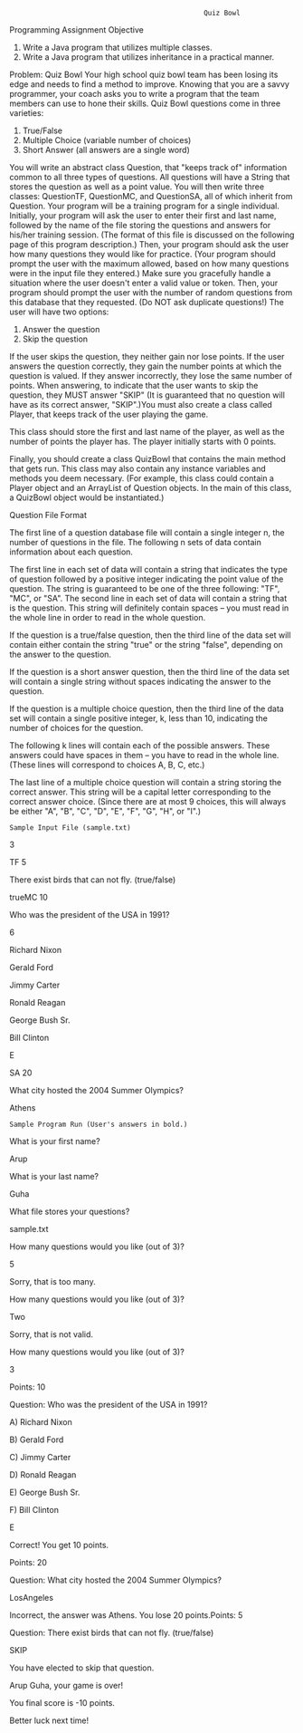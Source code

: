                                                    Quiz Bowl
                                                    
Programming Assignment
Objective
1. Write a Java program that utilizes multiple classes.
2. Write a Java program that utilizes inheritance in a practical manner.

Problem: Quiz Bowl
Your high school quiz bowl team has been losing its edge and needs to find a method to improve. Knowing that you are a savvy programmer, your coach asks you to write a program that the team members can use to hone their skills. Quiz Bowl questions come in three varieties:

1) True/False
2) Multiple Choice (variable number of choices)
3) Short Answer (all answers are a single word)

You will write an abstract class Question, that "keeps track of" information common to all three types of questions. All questions will have a String that stores the question as well as a point value. You will then write three classes: QuestionTF, QuestionMC, and QuestionSA, all of which inherit from Question.
Your program will be a training program for a single individual. Initially, your program will ask the user to enter their first and last name, followed by the name of the file storing the questions and answers for his/her training session. (The format of this file is discussed on the following page of this program description.) Then, your program should ask the user how many questions they would like for practice. (Your program should prompt the user with the maximum allowed, based on how many questions were in the input file they entered.) Make sure you gracefully handle a situation where the user doesn't enter a valid value or token. Then, your program should prompt the user with the number of random questions from this database that they requested. (Do NOT ask duplicate questions!) The user will have two options:

1) Answer the question
2) Skip the question

If the user skips the question, they neither gain nor lose points.
If the user answers the question correctly, they gain the number points at which the question is valued. If they answer incorrectly, they lose the same number of points. When answering, to indicate that the user wants to skip the question, they MUST answer "SKIP" (It is guaranteed that no question will have as its correct answer, "SKIP".)You must also create a class called Player, that keeps track of the user playing the game.

This class should store the first and last name of the player, as well as the number of points the player has. The player initially starts with 0 points.

Finally, you should create a class QuizBowl that contains the main method that gets run. This class may also contain any instance variables and methods you deem necessary. (For example, this class could contain a Player object and an ArrayList of Question objects. In the main of this class, a QuizBowl object would be instantiated.)

Question File Format

The first line of a question database file will contain a single integer n, the number of questions in the file. The following n sets of data contain information about each question.

The first line in each set of data will contain a string that indicates the type of question followed by a positive integer indicating the point value of the question. The string is guaranteed to be one of the three following: "TF", "MC", or "SA".
The second line in each set of data will contain a string that is the question. This string will definitely contain spaces – you must read in the whole line in order to read in the whole question.

If the question is a true/false question, then the third line of the data set will contain either contain the string "true" or the string "false", depending on the answer to the question.

If the question is a short answer question, then the third line of the data set will contain a single string without spaces indicating the answer to the question.

If the question is a multiple choice question, then the third line of the data set will contain a single positive integer, k, less than 10, indicating the number of choices for the question.

The following k lines will contain each of the possible answers. These answers could have spaces in them – you have to read in the whole line. (These lines will correspond to choices A, B, C, etc.)

The last line of a multiple choice question will contain a string storing the correct answer.
This string will be a capital letter corresponding to the correct answer choice. (Since there are at most 9 choices, this will always be either "A", "B", "C", "D", "E", "F", "G", "H", or "I".)
  
    Sample Input File (sample.txt)

3

TF 5

There exist birds that can not fly. (true/false)

trueMC 10

Who was the president of the USA in 1991?

6

Richard Nixon

Gerald Ford

Jimmy Carter

Ronald Reagan

George Bush Sr.

Bill Clinton

E

SA 20

What city hosted the 2004 Summer Olympics?

Athens


    Sample Program Run (User's answers in bold.)

What is your first name?

Arup

What is your last name?

Guha

What file stores your questions?

sample.txt

How many questions would you like (out of 3)?

5

Sorry, that is too many.

How many questions would you like (out of 3)?

Two

Sorry, that is not valid.

How many questions would you like (out of 3)?

3

Points: 10

Question: Who was the president of the USA in 1991?

A) Richard Nixon

B) Gerald Ford

C) Jimmy Carter

D) Ronald Reagan

E) George Bush Sr.

F) Bill Clinton

E

Correct! You get 10 points.

Points: 20

Question: What city hosted the 2004 Summer Olympics?

LosAngeles

Incorrect, the answer was Athens. You lose 20 points.Points: 5

Question: There exist birds that can not fly. (true/false)

SKIP

You have elected to skip that question.

Arup Guha, your game is over!

You final score is -10 points.

Better luck next time!
